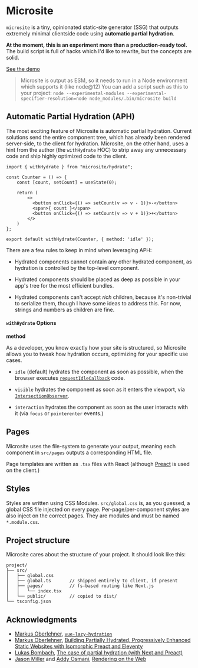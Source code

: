 # Microsite

`microsite` is a tiny, opinionated static-site generator (SSG) that outputs extremely minimal clientside code using **automatic partial hydration**.

**At the moment, this is an experiment more than a production-ready tool.** The build script is full of hacks which I'd like to rewrite, but the concepts are solid.

[See the demo](https://microsite-demo.nmoo.vercel.app/)

> Microsite is output as ESM, so it needs to run in a Node environment which supports it (like node@12)
> You can add a script such as this to your project:
> `node --experimental-modules --experimental-specifier-resolution=node node_modules/.bin/microsite build`

## Automatic Partial Hydration (APH)

The most exciting feature of Microsite is automatic partial hydration. Current solutions send the entire component tree, which has already been rendered server-side, to the client for hydration. 
Microsite, on the other hand, uses a hint from the author (the `withHydrate` HOC) to strip away any unnecessary code and ship highly optimized code to the client.

```tsx
import { withHydrate } from "microsite/hydrate";

const Counter = () => {
    const [count, setCount] = useState(0);

    return (
        <>
          <button onClick={() => setCount(v => v - 1)}>-</button>
          <span>{ count }</span>
          <button onClick={() => setCount(v => v + 1)}>+</button>
        </>
    )
};

export default withHydrate(Counter, { method: 'idle' });
```

There are a few rules to keep in mind when leveraging APH:

- Hydrated components cannot contain any other hydrated component, as hydration is controlled by the top-level component.

- Hydrated components should be placed as deep as possible in your app's tree for the most efficient bundles.

- Hydrated components can't accept _rich_ children, because it's non-trivial to serialize them, though I have some ideas to address this. For now, strings and numbers as children are fine.

#### `withHydrate` Options

**method** 

As a developer, you know exactly how your site is structured, so Microsite allows you to tweak how hydration occurs, optimizing for your specific use cases.

- `idle` (default) hydrates the component as soon as possible, when the browser executes [`requestIdleCallback`](https://developer.mozilla.org/en-US/docs/Web/API/Window/requestIdleCallback) code.

- `visible` hydrates the component as soon as it enters the viewport, via [`IntersectionObserver`](https://developer.mozilla.org/en-US/docs/Web/API/IntersectionObserver).

- `interaction` hydrates the component as soon as the user interacts with it (via `focus` or `pointerenter` events.)


## Pages

Microsite uses the file-system to generate your output, meaning each component in `src/pages` outputs a corresponding HTML file.

Page templates are written as `.tsx` files with React (although [Preact](https://preactjs.com/) is used on the client.)

## Styles

Styles are written using CSS Modules. `src/global.css` is, as you guessed, a global CSS file injected on every page.
Per-page/per-component styles are also inject on the correct pages. They are modules and must be named `*.module.css`.

## Project structure

Microsite cares about the structure of your project. It should look like this:

```
project/
├── src/
│   ├── global.css
│   ├── global.ts       // shipped entirely to client, if present
│   ├── pages/          // fs-based routing like Next.js
│   │   └── index.tsx
│   └── public/         // copied to dist/
└── tsconfig.json
```


## Acknowledgments

- [Markus Oberlehner](https://twitter.com/maoberlehner), [`vue-lazy-hydration`](https://github.com/maoberlehner/vue-lazy-hydration)
- [Markus Oberlehner](https://twitter.com/maoberlehner), [Building Partially Hydrated, Progressively Enhanced Static Websites with Isomorphic Preact and Eleventy](https://markus.oberlehner.net/blog/building-partially-hydrated-progressively-enhanced-static-websites-with-isomorphic-preact-and-eleventy/)
- [Lukas Bombach](https://twitter.com/luke_schmuke), [The case of partial hydration (with Next and Preact)](https://medium.com/@luke_schmuke/how-we-achieved-the-best-web-performance-with-partial-hydration-20fab9c808d5)
- [Jason Miller](https://twitter.com/_developit) and [Addy Osmani](https://twitter.com/addyosmani), [Rendering on the Web](https://developers.google.com/web/updates/2019/02/rendering-on-the-web)
